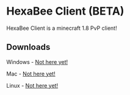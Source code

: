 # HexaBee Client (BETA)

HexaBee Client is a minecraft 1.8 PvP client!

## Downloads

Windows - [Not here yet!](#)

Mac - [Not here yet!](#)

Linux - [Not here yet!](#)
